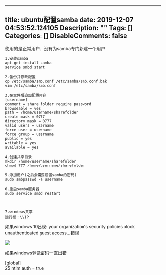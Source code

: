 
---
title: ubuntu配置samba
date: 2019-12-07 04:53:52.124105
Description: ""
Tags: []
Categories: []
DisableComments: false
---
使用的是正常用户，没有为samba专门新建一个用户

    
    
    1.安装samba  
    apt-get install samba  
    service smbd start  
      
    2.备份并修改配置  
    cp /etc/samba/smb.conf /etc/samba/smb.conf.bak  
    vim /etc/samba/smb.conf   
      
    3.在文件后追加配置内容  
    [username]  
    comment = share folder require password  
    browseable = yes  
    path = /home/username/sharefolder  
    create mask = 0777  
    directory mask = 0777  
    valid users = username  
    force user = username  
    force group = username  
    public = yes  
    writable = yes  
    available = yes  
      
    4.创建共享目录  
    mkdir /home/username/sharefolder  
    chmod 777 /home/username/sharefolder  
      
    5.添加用户(之后会需要设置samba的密码)  
    sudo smbpasswd -a username  
      
    6.重启samba服务器  
    sudo service smbd restart
    
    
    
    7.windows共享  
    运行栏：\\IP

如果windows 10出现: your organization's security policies block unauthenticated
guest access...错误

![](http://image.wxioi.com/9ef6cc0a9d3bb1bf3b19447f096bd8f3.PNG)  

如果windows登录密码一直出错

[global]  
25 ntlm auth = true


